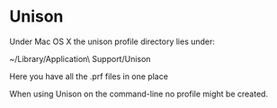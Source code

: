 # Unison

Under Mac OS X the unison profile directory lies under:

 ~/Library/Application\ Support/Unison

Here you have all the .prf files in one place

When using Unison on the command-line no profile might be created.